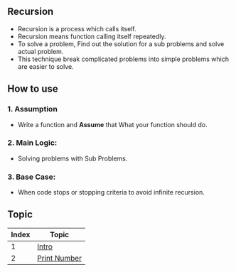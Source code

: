 ## Recursion

- Recursion is a process which calls itself.
- Recursion means function calling itself repeatedly.
- To solve a problem, Find out the solution for a sub problems and solve actual problem.
- This technique break complicated problems into simple problems which are easier to solve.

## How to use

### 1. Assumption

- Write a function and **Assume** that What your function should do.

### 2. Main Logic:

- Solving problems with Sub Problems.

### 3. Base Case:

- When code stops or stopping criteria to avoid infinite recursion.

## Topic

<table>
    <thead>
        <th>Index</th>
        <th>Topic</th>
    </thead>
    <tbody>
        <tr>
            <td>1</td>
            <td><a href="Intro.java">Intro</a></td>
        </tr>
        <tr>
            <td>2</td>
            <td><a href="PrintNumber.java">Print Number</a></td>
        </tr>
    </tbody>
</table>

